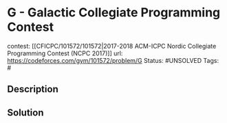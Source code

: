 # G - Galactic Collegiate Programming Contest

contest: [[CFICPC/101572/101572|2017-2018 ACM-ICPC Nordic Collegiate Programming Contest (NCPC 2017)]]
url: https://codeforces.com/gym/101572/problem/G
Status: #UNSOLVED
Tags: #

## Description

## Solution

